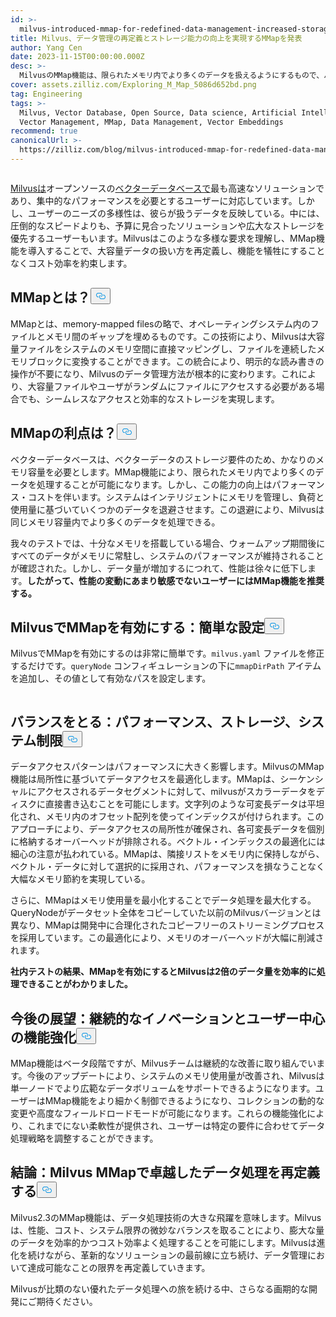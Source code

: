 ```yaml
---
id: >-
  milvus-introduced-mmap-for-redefined-data-management-increased-storage-capability.md
title: Milvus、データ管理の再定義とストレージ能力の向上を実現するMMapを発表
author: Yang Cen
date: 2023-11-15T00:00:00.000Z
desc: >-
  MilvusのMMap機能は、限られたメモリ内でより多くのデータを扱えるようにするもので、パフォーマンス、コスト、システム制限の間で微妙なバランスを取ることができる。
cover: assets.zilliz.com/Exploring_M_Map_5086d652bd.png
tag: Engineering
tags: >-
  Milvus, Vector Database, Open Source, Data science, Artificial Intelligence,
  Vector Management, MMap, Data Management, Vector Embeddings
recommend: true
canonicalUrl: >-
  https://zilliz.com/blog/milvus-introduced-mmap-for-redefined-data-management-increased-storage-capability
---
```

<p>
  <span class="img-wrapper">
    <img translate="no" src="https://assets.zilliz.com/Exploring_M_Map_5086d652bd.png" alt="" class="doc-image" id="" />
    <span></span>
  </span>
</p>
<p><a href="https://zilliz.com/what-is-milvus">Milvusは</a>オープンソースの<a href="https://zilliz.com/blog/what-is-a-real-vector-database">ベクターデータベースで</a>最も高速なソリューションであり、集中的なパフォーマンスを必要とするユーザーに対応しています。しかし、ユーザーのニーズの多様性は、彼らが扱うデータを反映している。中には、圧倒的なスピードよりも、予算に見合ったソリューションや広大なストレージを優先するユーザーもいます。Milvusはこのような多様な要求を理解し、MMap機能を導入することで、大容量データの扱い方を再定義し、機能を犠牲にすることなくコスト効率を約束します。</p>
<h2 id="What-is-MMap" class="common-anchor-header">MMapとは？<button data-href="#What-is-MMap" class="anchor-icon" translate="no">
      <svg translate="no"
        aria-hidden="true"
        focusable="false"
        height="20"
        version="1.1"
        viewBox="0 0 16 16"
        width="16"
      >
        <path
          fill="#0092E4"
          fill-rule="evenodd"
          d="M4 9h1v1H4c-1.5 0-3-1.69-3-3.5S2.55 3 4 3h4c1.45 0 3 1.69 3 3.5 0 1.41-.91 2.72-2 3.25V8.59c.58-.45 1-1.27 1-2.09C10 5.22 8.98 4 8 4H4c-.98 0-2 1.22-2 2.5S3 9 4 9zm9-3h-1v1h1c1 0 2 1.22 2 2.5S13.98 12 13 12H9c-.98 0-2-1.22-2-2.5 0-.83.42-1.64 1-2.09V6.25c-1.09.53-2 1.84-2 3.25C6 11.31 7.55 13 9 13h4c1.45 0 3-1.69 3-3.5S14.5 6 13 6z"
        ></path>
      </svg>
    </button></h2><p>MMapとは、memory-mapped filesの略で、オペレーティングシステム内のファイルとメモリ間のギャップを埋めるものです。この技術により、Milvusは大容量ファイルをシステムのメモリ空間に直接マッピングし、ファイルを連続したメモリブロックに変換することができます。この統合により、明示的な読み書きの操作が不要になり、Milvusのデータ管理方法が根本的に変わります。これにより、大容量ファイルやユーザがランダムにファイルにアクセスする必要がある場合でも、シームレスなアクセスと効率的なストレージを実現します。</p>
<h2 id="Who-benefits-from-MMap" class="common-anchor-header">MMapの利点は？<button data-href="#Who-benefits-from-MMap" class="anchor-icon" translate="no">
      <svg translate="no"
        aria-hidden="true"
        focusable="false"
        height="20"
        version="1.1"
        viewBox="0 0 16 16"
        width="16"
      >
        <path
          fill="#0092E4"
          fill-rule="evenodd"
          d="M4 9h1v1H4c-1.5 0-3-1.69-3-3.5S2.55 3 4 3h4c1.45 0 3 1.69 3 3.5 0 1.41-.91 2.72-2 3.25V8.59c.58-.45 1-1.27 1-2.09C10 5.22 8.98 4 8 4H4c-.98 0-2 1.22-2 2.5S3 9 4 9zm9-3h-1v1h1c1 0 2 1.22 2 2.5S13.98 12 13 12H9c-.98 0-2-1.22-2-2.5 0-.83.42-1.64 1-2.09V6.25c-1.09.53-2 1.84-2 3.25C6 11.31 7.55 13 9 13h4c1.45 0 3-1.69 3-3.5S14.5 6 13 6z"
        ></path>
      </svg>
    </button></h2><p>ベクターデータベースは、ベクターデータのストレージ要件のため、かなりのメモリ容量を必要とします。MMap機能により、限られたメモリ内でより多くのデータを処理することが可能になります。しかし、この能力の向上はパフォーマンス・コストを伴います。システムはインテリジェントにメモリを管理し、負荷と使用量に基づいていくつかのデータを退避させます。この退避により、Milvusは同じメモリ容量内でより多くのデータを処理できる。</p>
<p>我々のテストでは、十分なメモリを搭載している場合、ウォームアップ期間後にすべてのデータがメモリに常駐し、システムのパフォーマンスが維持されることが確認された。しかし、データ量が増加するにつれて、性能は徐々に低下します。<strong>したがって、性能の変動にあまり敏感でないユーザーにはMMap機能を推奨する。</strong></p>
<h2 id="Enabling-MMap-in-Milvus-a-simple-configuration" class="common-anchor-header">MilvusでMMapを有効にする：簡単な設定<button data-href="#Enabling-MMap-in-Milvus-a-simple-configuration" class="anchor-icon" translate="no">
      <svg translate="no"
        aria-hidden="true"
        focusable="false"
        height="20"
        version="1.1"
        viewBox="0 0 16 16"
        width="16"
      >
        <path
          fill="#0092E4"
          fill-rule="evenodd"
          d="M4 9h1v1H4c-1.5 0-3-1.69-3-3.5S2.55 3 4 3h4c1.45 0 3 1.69 3 3.5 0 1.41-.91 2.72-2 3.25V8.59c.58-.45 1-1.27 1-2.09C10 5.22 8.98 4 8 4H4c-.98 0-2 1.22-2 2.5S3 9 4 9zm9-3h-1v1h1c1 0 2 1.22 2 2.5S13.98 12 13 12H9c-.98 0-2-1.22-2-2.5 0-.83.42-1.64 1-2.09V6.25c-1.09.53-2 1.84-2 3.25C6 11.31 7.55 13 9 13h4c1.45 0 3-1.69 3-3.5S14.5 6 13 6z"
        ></path>
      </svg>
    </button></h2><p>MilvusでMMapを有効にするのは非常に簡単です。<code translate="no">milvus.yaml</code> ファイルを修正するだけです。<code translate="no">queryNode</code> コンフィギュレーションの下に<code translate="no">mmapDirPath</code> アイテムを追加し、その値として有効なパスを設定します。</p>
<p>
  <span class="img-wrapper">
    <img translate="no" src="https://assets.zilliz.com/enabling_mmap_a2df88276b.png" alt="" class="doc-image" id="" />
    <span></span>
  </span>
</p>
<h2 id="Striking-the-balance-performance-storage-and-system-limits" class="common-anchor-header">バランスをとる：パフォーマンス、ストレージ、システム制限<button data-href="#Striking-the-balance-performance-storage-and-system-limits" class="anchor-icon" translate="no">
      <svg translate="no"
        aria-hidden="true"
        focusable="false"
        height="20"
        version="1.1"
        viewBox="0 0 16 16"
        width="16"
      >
        <path
          fill="#0092E4"
          fill-rule="evenodd"
          d="M4 9h1v1H4c-1.5 0-3-1.69-3-3.5S2.55 3 4 3h4c1.45 0 3 1.69 3 3.5 0 1.41-.91 2.72-2 3.25V8.59c.58-.45 1-1.27 1-2.09C10 5.22 8.98 4 8 4H4c-.98 0-2 1.22-2 2.5S3 9 4 9zm9-3h-1v1h1c1 0 2 1.22 2 2.5S13.98 12 13 12H9c-.98 0-2-1.22-2-2.5 0-.83.42-1.64 1-2.09V6.25c-1.09.53-2 1.84-2 3.25C6 11.31 7.55 13 9 13h4c1.45 0 3-1.69 3-3.5S14.5 6 13 6z"
        ></path>
      </svg>
    </button></h2><p>データアクセスパターンはパフォーマンスに大きく影響します。MilvusのMMap機能は局所性に基づいてデータアクセスを最適化します。MMapは、シーケンシャルにアクセスされるデータセグメントに対して、milvusがスカラーデータをディスクに直接書き込むことを可能にします。文字列のような可変長データは平坦化され、メモリ内のオフセット配列を使ってインデックスが付けられます。このアプローチにより、データアクセスの局所性が確保され、各可変長データを個別に格納するオーバーヘッドが排除される。ベクトル・インデックスの最適化には細心の注意が払われている。MMapは、隣接リストをメモリ内に保持しながら、ベクトル・データに対して選択的に採用され、パフォーマンスを損なうことなく大幅なメモリ節約を実現している。</p>
<p>さらに、MMapはメモリ使用量を最小化することでデータ処理を最大化する。QueryNodeがデータセット全体をコピーしていた以前のMilvusバージョンとは異なり、MMapは開発中に合理化されたコピーフリーのストリーミングプロセスを採用しています。この最適化により、メモリのオーバーヘッドが大幅に削減されます。</p>
<p><strong>社内テストの結果、MMapを有効にするとMilvusは2倍のデータ量を効率的に処理できることがわかりました。</strong></p>
<h2 id="The-road-ahead-continuous-innovation-and-user-centric-enhancements" class="common-anchor-header">今後の展望：継続的なイノベーションとユーザー中心の機能強化<button data-href="#The-road-ahead-continuous-innovation-and-user-centric-enhancements" class="anchor-icon" translate="no">
      <svg translate="no"
        aria-hidden="true"
        focusable="false"
        height="20"
        version="1.1"
        viewBox="0 0 16 16"
        width="16"
      >
        <path
          fill="#0092E4"
          fill-rule="evenodd"
          d="M4 9h1v1H4c-1.5 0-3-1.69-3-3.5S2.55 3 4 3h4c1.45 0 3 1.69 3 3.5 0 1.41-.91 2.72-2 3.25V8.59c.58-.45 1-1.27 1-2.09C10 5.22 8.98 4 8 4H4c-.98 0-2 1.22-2 2.5S3 9 4 9zm9-3h-1v1h1c1 0 2 1.22 2 2.5S13.98 12 13 12H9c-.98 0-2-1.22-2-2.5 0-.83.42-1.64 1-2.09V6.25c-1.09.53-2 1.84-2 3.25C6 11.31 7.55 13 9 13h4c1.45 0 3-1.69 3-3.5S14.5 6 13 6z"
        ></path>
      </svg>
    </button></h2><p>MMap機能はベータ段階ですが、Milvusチームは継続的な改善に取り組んでいます。今後のアップデートにより、システムのメモリ使用量が改善され、Milvusは単一ノードでより広範なデータボリュームをサポートできるようになります。ユーザーはMMap機能をより細かく制御できるようになり、コレクションの動的な変更や高度なフィールドロードモードが可能になります。これらの機能強化により、これまでにない柔軟性が提供され、ユーザーは特定の要件に合わせてデータ処理戦略を調整することができます。</p>
<h2 id="Conclusion-redefining-data-processing-excellence-with-Milvus-MMap" class="common-anchor-header">結論：Milvus MMapで卓越したデータ処理を再定義する<button data-href="#Conclusion-redefining-data-processing-excellence-with-Milvus-MMap" class="anchor-icon" translate="no">
      <svg translate="no"
        aria-hidden="true"
        focusable="false"
        height="20"
        version="1.1"
        viewBox="0 0 16 16"
        width="16"
      >
        <path
          fill="#0092E4"
          fill-rule="evenodd"
          d="M4 9h1v1H4c-1.5 0-3-1.69-3-3.5S2.55 3 4 3h4c1.45 0 3 1.69 3 3.5 0 1.41-.91 2.72-2 3.25V8.59c.58-.45 1-1.27 1-2.09C10 5.22 8.98 4 8 4H4c-.98 0-2 1.22-2 2.5S3 9 4 9zm9-3h-1v1h1c1 0 2 1.22 2 2.5S13.98 12 13 12H9c-.98 0-2-1.22-2-2.5 0-.83.42-1.64 1-2.09V6.25c-1.09.53-2 1.84-2 3.25C6 11.31 7.55 13 9 13h4c1.45 0 3-1.69 3-3.5S14.5 6 13 6z"
        ></path>
      </svg>
    </button></h2><p>Milvus2.3のMMap機能は、データ処理技術の大きな飛躍を意味します。Milvusは、性能、コスト、システム限界の微妙なバランスを取ることにより、膨大な量のデータを効率的かつコスト効率よく処理することを可能にします。Milvusは進化を続けながら、革新的なソリューションの最前線に立ち続け、データ管理において達成可能なことの限界を再定義していきます。</p>
<p>Milvusが比類のない優れたデータ処理への旅を続ける中、さらなる画期的な開発にご期待ください。</p>
